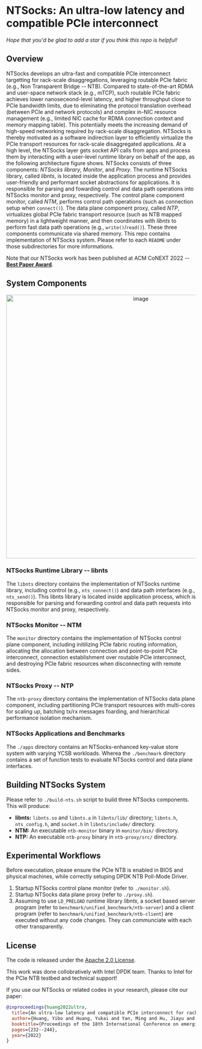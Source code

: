 # NTSocks: An ultra-low latency and compatible PCIe interconnect

*Hope that you'd be glad to add a star if you think this repo is helpful!*

## Overview

NTSocks develops an ultra-fast and compatible PCIe interconnect targetting for
rack-scale disaggregations, leveraging routable PCIe fabric (e.g., Non Transparent
Bridge -- NTB). Compared to state-of-the-art RDMA and user-space network stack 
(e.g., mTCP), such routable PCIe fabric achieves lower nanoseceond-level latency,
and higher throughput close to PCIe bandwidth limits, due to eliminating the
protocol translation overhead (between PCIe and network protocols) and complex
in-NIC resource management (e.g., limited NIC cache for RDMA connection context 
and memory mapping table). This potentially meets the increasing demand of high-speed 
networking required by rack-scale disaggregation. NTSocks is thereby motivated as 
a software indirection layer to efficiently virtualize the PCIe transport resources
for rack-scale disaggregated applications. At a high level, the NTSocks layer gets 
socket API calls from apps and process them by interacting with a user-level runtime 
library on behalf of the app, as the following architecture figure shows.
NTSocks consists of three components: *NTSocks library*, *Monitor*, and *Proxy*.
The runtime NTSocks library, called *libnts*, is located inside the application process 
and provides user-friendly and performant socket abstractions for applications. It is 
responsible for parsing and fowarding control and data path operations into NTSocks monitor
and proxy, respectively. The control plane component monitor, called *NTM*, performs control
path operations (such as connection setup when `connect()`). The data plane component proxy, called *NTP*,
virtualizes global PCIe fabric transport resource (such as NTB mapped memory) in a lightweight manner,
and then coordinates with *libnts* to perform fast data path operations (e.g., `write()`/`read()`). 
These three components communicate via shared memory. This repo contains implementation of NTSocks system. 
Please refer to each `README` under those subdirectories for more informations.

Note that our NTSocks work has been published at ACM CoNEXT 2022 -- 
[**Best Paper Award**](https://conferences2.sigcomm.org/co-next/2022/#!/home).


## System Components

<div align=center><img width="700" alt="image" src="https://github.com/NTSocks/ntsocks/assets/91358910/1fc121a4-9027-4869-9ec1-4b607c14fda5"></div>

### NTSocks Runtime Library -- libnts

The `libnts` directory contains the implementation of NTSocks runtime library, including 
control (e.g., `nts_connect()`) and data path interfaces (e.g., `nts_send()`). This libnts
library is located inside application process, which is responsible for parsing and forwarding
control and data path requests into NTSocks monitor and proxy, respectively.


### NTSocks Monitor -- NTM

The `monitor` directory contains the implementation of NTSocks control plane component, including 
initilizing PCIe fabric routing information, allocating the allocation between connection and 
point-to-point PCIe interconnect, connection establishment over routable PCIe interconnect,
and destroying PCIe fabric resources when disconnecting with remote sides.

### NTSocks Proxy -- NTP 

The `ntb-proxy` directory contains the implementation of NTSocks data plane component, including 
partitioning PCIe transport resources with multi-cores for scaling up, batching tx/rx messages foarding, 
and hierarchical performance isolation mechanism. 

### NTSocks Applications and Benchmarks

The `./apps` directory contains an NTSocks-enhanced key-value store system with varying YCSB workloads. 
Wherea the `./benchmark` directory contains a set of function tests to evaluate NTSocks 
control and data plane interfaces.

## Building NTSocks System

Please refer to `./build-nts.sh` script to build three NTSocks components. This will produce:

- **libnts:** `libnts.so` and `libnts.a` in `libnts/lib/` directory; `libnts.h`, `nts_config.h`, and
  `socket.h` in `libnts/include/` directory.
- **NTM:** An executable `ntb-monitor` binary in `monitor/bin/` directory.
- **NTP:** An executable `ntb-proxy` binary in `ntb-proxy/src/` directory.

## Experimental Workflows

Before executation, please ensure the PCIe NTB is enabled in BIOS and physical machines, while
correctly setuping DPDK NTB Poll-Mode Driver.

1. Startup NTSocks control plane monitor (refer to `./monitor.sh`).
2. Startup NTSocks data plane proxy (refer to `./proxy.sh`).
3. Assuming to use `LD_PRELOAD` runtime library *libnts*, a socket based server program (refer to
   `benchmark/unified_benchmark/ntb-server`) and a client program (refer to `benchmark/unified_benchmark/ntb-client`)
   are executed without any code changes. They can communciate with each other transparently.

## License

The code is released under the [Apache 2.0 License](https://opensource.org/license/apache-2-0).

This work was done collobratively with Intel DPDK team. Thanks to Intel for the PCIe NTB testbed and technical support!

If you use our NTSocks or related codes in your research, please cite our paper:

```bib
@inproceedings{huang2022ultra,
  title={An ultra-low latency and compatible PCIe interconnect for rack-scale communication},
  author={Huang, Yibo and Huang, Yukai and Yan, Ming and Hu, Jiayu and Liang, Cunming and Xu, Yang and Zou, Wenxiong and Zhang, Yiming and Zhang, Rui and Huang, Chunpu and others},
  booktitle={Proceedings of the 18th International Conference on emerging Networking EXperiments and Technologies},
  pages={232--244},
  year={2022}
}
```
